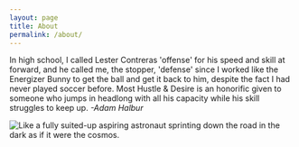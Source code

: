 ```yaml
---
layout: page
title: About
permalink: /about/
---
```


In high school, I called Lester Contreras 'offense' for his speed and skill at forward, and he called me, the stopper, 'defense' since I worked like the Energizer Bunny to get the ball and get it back to him, despite the fact I had never played soccer before.  Most Hustle & Desire is an honorific given to someone who jumps in headlong with all his capacity while his skill struggles to keep up.  *-Adam Halbur*

![Like a fully suited-up aspiring astronaut sprinting down the road in the dark as if it were the cosmos.](http://bestanimations.com/Earth&Space/astronaut-clown-running-animation-2.gif)
